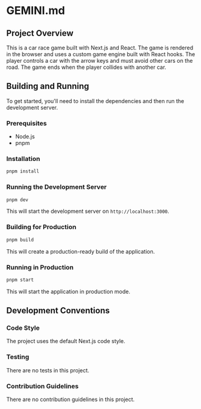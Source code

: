 
# GEMINI.md

## Project Overview

This is a car race game built with Next.js and React. The game is rendered in the browser and uses a custom game engine built with React hooks. The player controls a car with the arrow keys and must avoid other cars on the road. The game ends when the player collides with another car.

## Building and Running

To get started, you'll need to install the dependencies and then run the development server.

### Prerequisites

*   Node.js
*   pnpm

### Installation

```bash
pnpm install
```

### Running the Development Server

```bash
pnpm dev
```

This will start the development server on `http://localhost:3000`.

### Building for Production

```bash
pnpm build
```

This will create a production-ready build of the application.

### Running in Production

```bash
pnpm start
```

This will start the application in production mode.

## Development Conventions

### Code Style

The project uses the default Next.js code style.

### Testing

There are no tests in this project.

### Contribution Guidelines

There are no contribution guidelines in this project.
